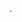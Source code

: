 <!--META {"title":"ESPlorer","tags":["software"],"createDate":1486909490575,"updateDate":1486909490575} -->
.